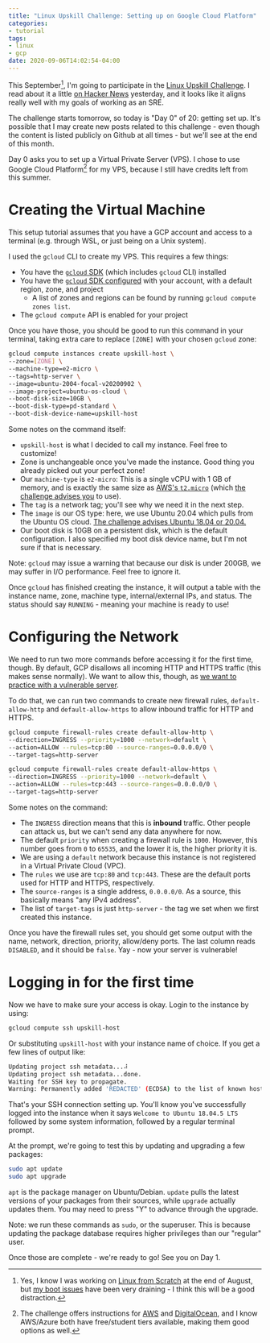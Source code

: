 ```yaml
---
title: "Linux Upskill Challenge: Setting up on Google Cloud Platform"
categories: 
- tutorial
tags:
- linux
- gcp
date: 2020-09-06T14:02:54-04:00
---
```


This September[^1], I'm going to participate in the [Linux Upskill Challenge](https://www.linuxupskillchallenge.org/). I read about it a little [on Hacker News](https://news.ycombinator.com/item?id=24380969) yesterday, and it looks like it aligns really well with my goals of working as an SRE.

[^1]: Yes, I know I was working on [Linux from Scratch](http://www.linuxfromscratch.org/) at the end of August, but [my boot issues](https://twitter.com/commitsbyjoyce/status/1301336885734895617) have been very draining - I think this will be a good distraction.

The challenge starts tomorrow, so today is "Day 0" of 20: getting set up. It's possible that I may create new posts related to this challenge - even though the content is listed publicly on Github at all times - but we'll see at the end of this month.

Day 0 asks you to set up a Virtual Private Server (VPS). I chose to use Google Cloud Platform[^2] for my VPS, because I still have credits left from this summer. 

[^2]: The challenge offers instructions for [AWS](https://github.com/snori74/linuxupskillchallenge/blob/master/00-AWS-Free-Tier.md) and [DigitalOcean](https://github.com/snori74/linuxupskillchallenge/blob/master/00-Digital-Ocean.md), and I know AWS/Azure both have free/student tiers available, making them good options as well.

# Creating the Virtual Machine

This setup tutorial assumes that you have a GCP account and access to a terminal (e.g. through WSL, or just being on a Unix system).

I used the `gcloud` CLI to create my VPS. This requires a few things:
* You have the [`gcloud` SDK](https://cloud.google.com/sdk/install) (which includes `gcloud` CLI) installed
* You have the [`gcloud` SDK configured](https://cloud.google.com/sdk/docs/initializing) with your account, with a default region, zone, and project
  * A list of zones and regions can be found by running `gcloud compute zones list`.
* The `gcloud compute` API is enabled for your project

Once you have those, you should be good to run this command in your terminal, taking extra care to replace `[ZONE]` with your chosen `gcloud` zone:

```sh
gcloud compute instances create upskill-host \
--zone=[ZONE] \
--machine-type=e2-micro \
--tags=http-server \
--image=ubuntu-2004-focal-v20200902 \
--image-project=ubuntu-os-cloud \
--boot-disk-size=10GB \
--boot-disk-type=pd-standard \
--boot-disk-device-name=upskill-host
```

Some notes on the command itself:
- `upskill-host` is what I decided to call my instance. Feel free to customize!
- Zone is unchangeable once you've made the instance. Good thing you already picked out your perfect zone!
- Our `machine-type` is `e2-micro`: This is a single vCPU with 1 GB of memory, and is exactly the same size as [AWS's `t2.micro`](https://aws.amazon.com/ec2/instance-types/t2/) (which [the challenge advises you](https://github.com/snori74/linuxupskillchallenge/blob/master/00-AWS-Free-Tier.md) to use).
- The `tag` is a network tag; you'll see why we need it in the next step.
- The `image` is our OS type: here, we use Ubuntu 20.04 which pulls from the Ubuntu OS cloud. [The challenge advises Ubuntu 18.04 or 20.04.](https://github.com/snori74/linuxupskillchallenge/blob/master/00-AWS-Free-Tier.md)
- Our boot disk is 10GB on a persistent disk, which is the default configuration. I also specified my boot disk device name, but I'm not sure if that is necessary.

Note: `gcloud` may issue a warning that because our disk is under 200GB, we may suffer in I/O performance. Feel free to ignore it.

Once `gcloud` has finished creating the instance, it will output a table with the instance name, zone, machine type, internal/external IPs, and status. The status should say `RUNNING` - meaning your machine is ready to use!

# Configuring the Network

We need to run two more commands before accessing it for the first time, though. By default, GCP disallows all incoming HTTP and HTTPS traffic (this makes sense normally). We want to allow this, though, as [we want to practice with a vulnerable server](https://github.com/snori74/linuxupskillchallenge/blob/master/00-AWS-Free-Tier.md#signing-up-with-aws).

To do that, we can run two commands to create new firewall rules, `default-allow-http` and `default-allow-https` to allow inbound traffic for HTTP and HTTPS.

```sh
gcloud compute firewall-rules create default-allow-http \
--direction=INGRESS --priority=1000 --network=default \
--action=ALLOW --rules=tcp:80 --source-ranges=0.0.0.0/0 \
--target-tags=http-server

gcloud compute firewall-rules create default-allow-https \
--direction=INGRESS --priority=1000 --network=default \
--action=ALLOW --rules=tcp:443 --source-ranges=0.0.0.0/0 \
--target-tags=http-server
```

Some notes on the command:
- The `INGRESS` direction means that this is **inbound** traffic. Other people can attack us, but we can't send any data anywhere for now.
- The default `priority` when creating a firewall rule is `1000`. However, this number goes from `0` to `65535`, and the lower it is, the higher priority it is.
- We are using a `default` network because this instance is not registered in a Virtual Private Cloud (VPC).
- The `rules` we use are `tcp:80` and `tcp:443`. These are the default ports used for HTTP and HTTPS, respectively.
- The `source-ranges` is a single address, `0.0.0.0/0`. As a source, this basically means "any IPv4 address".
- The list of `target-tags` is just `http-server` - the tag we set when we first created this instance.

Once you have the firewall rules set, you should get some output with the name, network, direction, priority, allow/deny ports. The last column reads `DISABLED`, and it should be `false`. Yay - now your server is vulnerable!

# Logging in for the first time

Now we have to make sure your access is okay. Login to the instance by using:

```sh
gcloud compute ssh upskill-host
```

Or substituting `upskill-host` with your instance name of choice. If you get a few lines of output like:

```sh
Updating project ssh metadata...⠼
Updating project ssh metadata...done.
Waiting for SSH key to propagate.
Warning: Permanently added 'REDACTED' (ECDSA) to the list of known hosts.
```

That's your SSH connection setting up. You'll know you've successfully logged into the instance when it says `Welcome to Ubuntu 18.04.5 LTS` followed by some system information, followed by a regular terminal prompt.

At the prompt, we're going to test this by updating and upgrading a few packages:

```sh
sudo apt update
sudo apt upgrade
```

`apt` is the package manager on Ubuntu/Debian. `update` pulls the latest versions of your packages from their sources, while `upgrade` actually updates them. You may need to press "Y" to advance through the upgrade.

Note: we run these commands as `sudo`, or the superuser. This is because updating the package database requires higher privileges than our "regular" user.

Once those are complete - we're ready to go! See you on Day 1.
